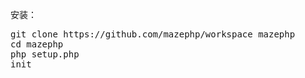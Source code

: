 安装：
<pre>
git clone https://github.com/mazephp/workspace mazephp
cd mazephp
php setup.php
init
</pre>
